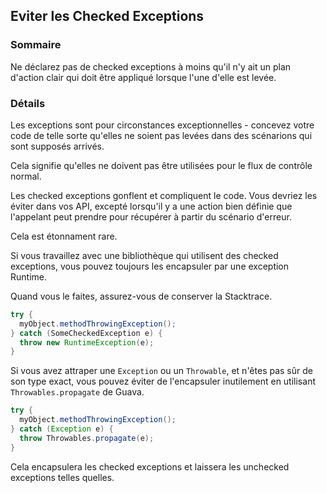 ## Eviter les Checked Exceptions 

### Sommaire

Ne déclarez pas de checked exceptions à moins qu'il n'y ait un plan d'action clair qui doit être appliqué lorsque l'une d'elle est levée. 

### Détails

Les exceptions sont pour circonstances exceptionnelles - concevez votre code de telle sorte qu'elles ne soient pas levées dans des scénarions qui sont supposés arrivés.

Cela signifie qu'elles ne doivent pas être utilisées pour le flux de contrôle normal.

Les checked exceptions gonflent et compliquent le code. Vous devriez les éviter dans vos API, excepté lorsqu'il y a une action bien définie que l'appelant peut prendre pour récupérer à partir du scénario d'erreur. 

Cela est étonnament rare.

Si vous travaillez avec une bibliothèque qui utilisent des checked exceptions, vous pouvez toujours les encapsuler par une exception Runtime.

Quand vous le faites, assurez-vous de conserver la Stacktrace.

```java
try {
  myObject.methodThrowingException();
} catch (SomeCheckedException e) {
  throw new RuntimeException(e);
}
```

Si vous avez attraper une `Exception` ou un `Throwable`, et n'êtes pas sûr de son type exact, vous pouvez éviter de l'encapsuler inutilement en utilisant `Throwables.propagate` de Guava.

```java
try {
  myObject.methodThrowingException();
} catch (Exception e) {
  throw Throwables.propagate(e);
}
```

Cela encapsulera les checked exceptions et laissera les unchecked exceptions telles quelles.

